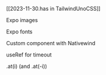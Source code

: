 [[2023-11-30.has in TailwindUnoCSS]]

Expo images

Expo fonts

Custom component with Nativewind

useRef for timeout

.at(i) (and .at(-i))